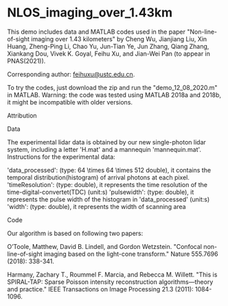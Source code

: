 # NLOS_imaging_over_1.43km

This demo includes data and MATLAB codes used in the paper "Non-line-of-sight imaging over 1.43 kilometers" by Cheng Wu, Jianjiang Liu, Xin Huang, Zheng-Ping Li, Chao Yu, Jun-Tian Ye, Jun Zhang, Qiang Zhang, Xiankang Dou, Vivek K. Goyal, Feihu Xu, and Jian-Wei Pan (to appear in PNAS(2021)).

Corresponding author: feihuxu@ustc.edu.cn.

To try the codes, just download the zip and run the "demo_12_08_2020.m" in MATLAB. Warning: the code was tested using MATLAB 2018a and 2018b, it might be incompatible with older versions.

Attribution

Data

The experimental lidar data is obtained by our new single-photon lidar system, including a letter 'H.mat' and a mannequin 'mannequin.mat'.
Instructions for the experimental data:

'data_processed': (type: 64 \times 64 \times 512 double), it contains the temporal distribution(histogram) of arrival photons at each pixel.
'timeResolution': (type: double), it represents the time resolution of the time-digital-convertet(TDC) (unit:s)
'pulsewidth': (type: double), it represents the pulse width of the histogram in 'data_processed' (unit:s)
'width': (type: double), it represents the width of scanning area

Code

Our algorithm is based on following two papers:

O’Toole, Matthew, David B. Lindell, and Gordon Wetzstein. "Confocal non-line-of-sight imaging based on the light-cone transform." Nature 555.7696 (2018): 338-341.

Harmany, Zachary T., Roummel F. Marcia, and Rebecca M. Willett. "This is SPIRAL-TAP: Sparse Poisson intensity reconstruction algorithms—theory and practice." IEEE Transactions on Image Processing 21.3 (2011): 1084-1096.
